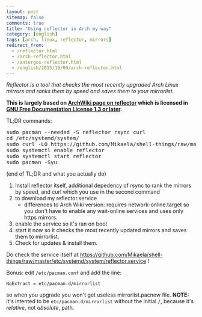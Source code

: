 ```yaml
---
layout: post
sitemap: false
comments: true
title: "Using reflector in Arch my way"
category: [english]
tags: [arch, linux, reflector, mirrors]
redirect_from:
  - /reflector.html
  - /arch-reflector.html
  - /antergos-reflector.html
  - /english/2015/10/09/arch-reflector.html
---
```


_Reflector is a tool that checks the most recently upgraded Arch Linux
mirrors and ranks them by speed and saves them to your mirrorlist._

**This is largely based on [ArchWiki page on reflector] which is licensed
in [GNU Free Documentation License 1.3 or later].**

[archwiki page on reflector]: https://wiki.archlinux.org/index.php/Reflector
[gnu free documentation license 1.3 or later]: https://www.gnu.org/copyleft/fdl.html

TL;DR commands:

<pre>
sudo pacman --needed -S reflector rsync curl
cd /etc/systemd/system/
sudo curl -LO https://github.com/Mikaela/shell-things/raw/master/etc/systemd/system/reflector.service
sudo systemctl enable reflector
sudo systemctl start reflector
sudo pacman -Syu
</pre>

(end of TL;DR and what you actually do)

1. Install reflector itself, additional depedency of rsync to rank the
   mirrors by speed, and curl which you use in the second command
2. to download my reflector.service
   - differences to Arch Wiki version: requires network-online.target
     so you don't have to enable any wait-online services and uses only
     https mirrors.
3. enable the service so it's ran on boot
4. start it now so it checks the most recently updated mirrors and
   saves them to mirrorlist.
5. Check for updates & install them.

Do check the service itself at https://github.com/Mikaela/shell-things/raw/master/etc/systemd/system/reflector.service !

Bonus: edit `/etc/pacman.conf` and add the line:

```
NoExtract = etc/pacman.d/mirrorlist
```

so when you upgrade you won't get useless mirrorlist.pacnew file. **NOTE:**
it's intented to be `etc/pacman.d/mirrorlist` without the initial `/`,
because it's _relative_, not _absolute_, path.
